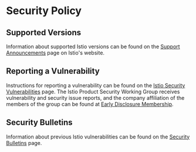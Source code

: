 # Security Policy

## Supported Versions

Information about supported Istio versions can be found on the
[Support Announcements] page on Istio's website.

## Reporting a Vulnerability

Instructions for reporting a vulnerability can be found on the
[Istio Security Vulnerabilities] page. The Istio Product Security Working Group receives
vulnerability and security issue reports, and the company affiliation of the members of
the group can be found at [Early Disclosure Membership].

## Security Bulletins

Information about previous Istio vulnerabilities can be found on the
[Security Bulletins] page.

[Support Announcements]: https://istio.io/news/support/
[Istio Security Vulnerabilities]: https://istio.io/about/security-vulnerabilities/
[Security Bulletins]: https://istio.io/news/security/
[Early Disclosure Membership]: https://github.com/istio/community/blob/master/EARLY-DISCLOSURE.md#membership
